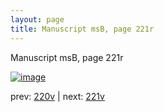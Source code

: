 ```yaml
---
layout: page
title: Manuscript msB, page 221r
---
```


Manuscript msB, page 221r

[![image](http://www.homermultitext.org/iipsrv?OBJ=IIP,1.0&FIF=/project/homer/pyramidal/deepzoom/hmt/vbbifolio/pending/vb_220v_221r.tif&WID=100&CVT=JPEG)](http://www.homermultitext.org/ict2/?urn=urn:cite2:hmt:vbbifolio.pending:vb_220v_221r)

prev:  [220v](../220v) | next:  [221v](../221v)

